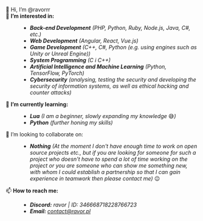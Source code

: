 <dl>
	<dt>👋 Hi, I’m @ravorrr</dt>
	<dt>👀 <b>I’m interested in:</b></dt>
	<dd>
		<ul>
			<li><i><b>Back-end Development</b> (PHP, Python, Ruby, Node.js, Java, C#, etc.)</i></li>
			<li><i><b>Web Development</b> (Angular, React, Vue.js)</i></li>
			<li><i><b>Game Development</b> (C++, C#, Python (e.g. using engines such as Unity or Unreal Engine))</i></li>
			<li><i><b>System Programming</b> (C i C++)</i></li>
			<li><i><b>Artificial Intelligence and Machine Learning</b> (Python, TensorFlow, PyTorch)</i></li>
			<li><i><b>Cybersecurity</b> (analysing, testing the security and developing the security of information systems, as well as ethical hacking and counter attacks)</i></li>
		</ul>
	</dd>
	<dt>🌱 <b>I’m currently learning:</b></dt>
	<dd>
		<ul>
			<li><i><b>Lua</b> (I am a beginner, slowly expanding my knowledge </i>😅<i>)</i></li>
			<li><i><b>Python</b> (further honing my skills)</i></li>
		</ul>
	</dd>
	<dt>💞️ I’m looking to collaborate on:</dt>
	<dd>
		<ul>
			<li><i><b>Nothing</b> (At the moment I don't have enough time to work on open source projects etc., but if you are looking for someone for such a project who doesn't have to spend a lot of time working on the project or you are someone who can show me something new, with whom I could establish a partnership so that I can gain experience in teamwork then please contact me) </i>😉</li>
		</ul>
	</dd>
	<dt>📫 <b>How to reach me:</b></dt>
	<dd>
		<ul>
			<li><i><b>Discord:</b> ravor | ID: 346668718228766723</i></li>
			<li><i><b>Email: </b><a href="mailto:contact@ravor.pl">contact@ravor.pl</a></i></li>
		</ul>
	</dd>
</dl>

<!---
ravorrr/ravorrr is a ✨ special ✨ repository because its `README.md` (this file) appears on your GitHub profile.
You can click the Preview link to take a look at your changes.
--->
